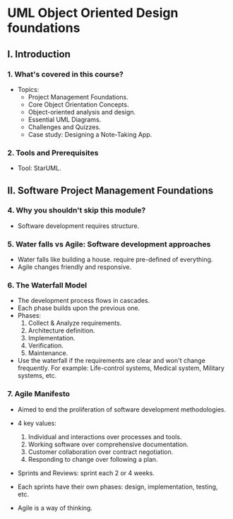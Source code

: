 # UML Object Oriented Design foundations

## I. Introduction

### 1. What's covered in this course?

- Topics:
  - Project Management Foundations.
  - Core Object Orientation Concepts.
  - Object-oriented analysis and design.
  - Essential UML Diagrams.
  - Challenges and Quizzes.
  - Case study: Designing a Note-Taking App.

### 2. Tools and Prerequisites

- Tool: StarUML.

## II. Software Project Management Foundations

### 4. Why you shouldn't skip this module?

- Software development requires structure.

### 5. Water falls vs Agile: Software development approaches

- Water falls like building a house. require pre-defined of everything.
- Agile changes friendly and responsive.

### 6. The Waterfall Model

- The development process flows in cascades.
- Each phase builds upon the previous one.
- Phases:
  1. Collect & Analyze requirements.
  2. Architecture definition.
  3. Implementation.
  4. Verification.
  5. Maintenance.
- Use the waterfall if the requirements are clear and won't change frequently. For example: Life-control systems, Medical system, Military systems, etc.

### 7. Agile Manifesto

- Aimed to end the proliferation of software development methodologies.
- 4 key values:
  1. Individual and interactions over processes and tools.
  2. Working software over comprehensive documentation.
  3. Customer collaboration over contract negotiation.
  4. Responding to change over following a plan.

- Sprints and Reviews: sprint each 2 or 4 weeks.
- Each sprints have their own phases: design, implementation, testing, etc.
- Agile is a way of thinking.
